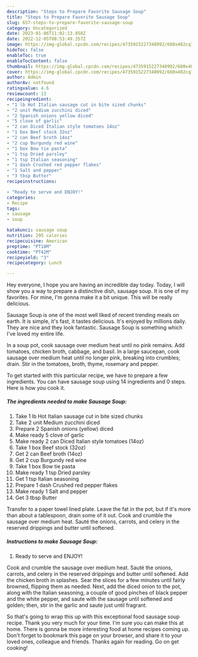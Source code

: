 ```yaml
---
description: "Steps to Prepare Favorite Sausage Soup"
title: "Steps to Prepare Favorite Sausage Soup"
slug: 657-steps-to-prepare-favorite-sausage-soup
category: Uncategorized
date: 2023-01-06T11:02:13.858Z
date: 2022-12-05T08:53:49.357Z
image: https://img-global.cpcdn.com/recipes/4735915227348992/680x482cq70/sausage-soup-recipe-main-photo.jpg
hideToc: false
enableToc: true
enableTocContent: false
thumbnail: https://img-global.cpcdn.com/recipes/4735915227348992/680x482cq70/sausage-soup-recipe-main-photo.jpg
cover: https://img-global.cpcdn.com/recipes/4735915227348992/680x482cq70/sausage-soup-recipe-main-photo.jpg
author: Admin
authorAv: notfound
ratingvalue: 4.6
reviewcount: 13
recipeingredient:
- "1 lb Hot Italian sausage cut in bite sized chunks"
- "2 unit Medium zucchini diced"
- "2 Spanish onions yellow diced"
- "5 clove of garlic"
- "2 can Diced Italian style tomatoes 14oz"
- "1 box Beef stock 32oz"
- "2 can Beef broth 14oz"
- "2 cup Burgundy red wine"
- "1 box Bow tie pasta"
- "1 tsp Dried parsley"
- "1 tsp Italian seasoning"
- "1 dash Crushed red pepper flakes"
- "1 Salt and pepper"
- "3 tbsp Butter"
recipeinstructions:

- "Ready to serve and ENJOY!"
categories:
- Recipe
tags:
- sausage
- soup

katakunci: sausage soup 
nutrition: 295 calories
recipecuisine: American
preptime: "PT18M"
cooktime: "PT42M"
recipeyield: "3"
recipecategory: Lunch

---
```



Hey everyone, I hope you are having an incredible day today. Today, I will show you a way to prepare a distinctive dish, sausage soup. It is one of my favorites. For mine, I'm gonna make it a bit unique. This will be really delicious.

Sausage Soup is one of the most well liked of recent trending meals on earth. It is simple, it's fast, it tastes delicious. It's enjoyed by millions daily. They are nice and they look fantastic. Sausage Soup is something which I've loved my entire life.

In a soup pot, cook sausage over medium heat until no pink remains. Add tomatoes, chicken broth, cabbage, and basil. In a large saucepan, cook sausage over medium heat until no longer pink, breaking into crumbles; drain. Stir in the tomatoes, broth, thyme, rosemary and pepper.


To get started with this particular recipe, we have to prepare a few ingredients. You can have sausage soup using 14 ingredients and 0 steps. Here is how you cook it.

<!--inarticleads1-->

##### The ingredients needed to make Sausage Soup:

1. Take 1 lb Hot Italian sausage cut in bite sized chunks
1. Take 2 unit Medium zucchini diced
1. Prepare 2 Spanish onions (yellow) diced
1. Make ready 5 clove of garlic
1. Make ready 2 can Diced Italian style tomatoes (14oz)
1. Take 1 box Beef stock (32oz)
1. Get 2 can Beef broth (14oz)
1. Get 2 cup Burgundy red wine
1. Take 1 box Bow tie pasta
1. Make ready 1 tsp Dried parsley
1. Get 1 tsp Italian seasoning
1. Prepare 1 dash Crushed red pepper flakes
1. Make ready 1 Salt and pepper
1. Get 3 tbsp Butter


Transfer to a paper towel lined plate. Leave the fat in the pot, but if it&#39;s more than about a tablespoon, drain some of it out. Cook and crumble the sausage over medium heat. Sauté the onions, carrots, and celery in the reserved drippings and butter until softened. 

<!--inarticleads2-->

##### Instructions to make Sausage Soup:


1. Ready to serve and ENJOY!

Cook and crumble the sausage over medium heat. Sauté the onions, carrots, and celery in the reserved drippings and butter until softened. Add the chicken broth in splashes. Sear the slices for a few minutes until fairly browned, flipping them as needed. Next, add the diced onion to the pot, along with the Italian seasoning, a couple of good pinches of black pepper and the white pepper, and saute with the sausage until softened and golden; then, stir in the garlic and saute just until fragrant. 

So that's going to wrap this up with this exceptional food sausage soup recipe. Thank you very much for your time. I'm sure you can make this at home. There is gonna be more interesting food at home recipes coming up. Don't forget to bookmark this page on your browser, and share it to your loved ones, colleague and friends. Thanks again for reading. Go on get cooking!
